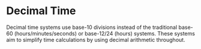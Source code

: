 # Decimal Time

Decimal time systems use base-10 divisions instead of the traditional base-60 (hours/minutes/seconds) or base-12/24 (hours) systems. These systems aim to simplify time calculations by using decimal arithmetic throughout.
